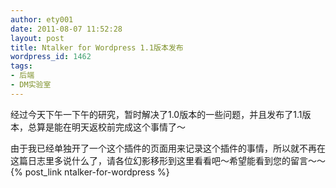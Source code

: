 ```yaml
---
author: ety001
date: 2011-08-07 11:52:28
layout: post
title: Ntalker for Wordpress 1.1版本发布
wordpress_id: 1462
tags:
- 后端
- DM实验室
---
```


经过今天下午一下午的研究，暂时解决了1.0版本的一些问题，并且发布了1.1版本，总算是能在明天返校前完成这个事情了～

由于我已经单独开了一个这个插件的页面用来记录这个插件的事情，所以就不再在这篇日志里多说什么了，请各位幻影移形到这里看看吧～希望能看到您的留言～～ {% post_link ntalker-for-wordpress %}
